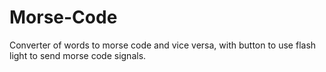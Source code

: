 # Morse-Code
Converter of words to morse code and vice versa, with button to use flash light to send morse code signals.
